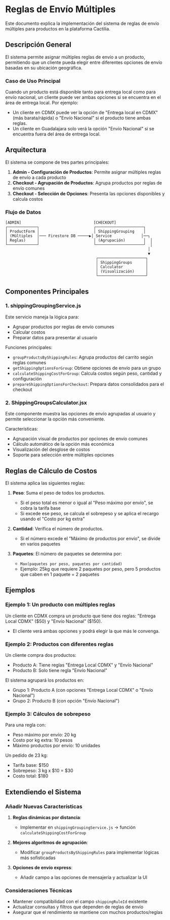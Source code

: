 # Reglas de Envío Múltiples

Este documento explica la implementación del sistema de reglas de envío múltiples para productos en la plataforma Cactilia.

## Descripción General

El sistema permite asignar múltiples reglas de envío a un producto, permitiendo que un cliente pueda elegir entre diferentes opciones de envío basadas en su ubicación geográfica.

### Caso de Uso Principal

Cuando un producto está disponible tanto para entrega local como para envío nacional, un cliente puede ver ambas opciones si se encuentra en el área de entrega local. Por ejemplo:

- Un cliente en CDMX puede ver la opción de "Entrega local en CDMX" (más barata/rápida) o "Envío Nacional" si el producto tiene ambas reglas.
- Un cliente en Guadalajara solo verá la opción "Envío Nacional" si se encuentra fuera del área de entrega local.

## Arquitectura

El sistema se compone de tres partes principales:

1. **Admin - Configuración de Productos**: Permite asignar múltiples reglas de envío a cada producto
2. **Checkout - Agrupación de Productos**: Agrupa productos por reglas de envío comunes
3. **Checkout - Selección de Opciones**: Presenta las opciones disponibles y calcula costos

### Flujo de Datos

```
[ADMIN]                                [CHECKOUT]
┌─────────────┐                        ┌─────────────────────┐
│ ProductForm │                        │ ShippingGrouping    │
│ (Múltiples  │─── Firestore DB ─────▶│ Service             │──┐
│ Reglas)     │                        │ (Agrupación)        │  │
└─────────────┘                        └─────────────────────┘  │
                                                               │
                                                               ▼
                                        ┌─────────────────────┐
                                        │ ShippingGroups      │
                                        │ Calculator          │
                                        │ (Visualización)     │
                                        └─────────────────────┘
```

## Componentes Principales

### 1. shippingGroupingService.js

Este servicio maneja la lógica para:
- Agrupar productos por reglas de envío comunes
- Calcular costos
- Preparar datos para presentar al usuario

Funciones principales:
- `groupProductsByShippingRules`: Agrupa productos del carrito según reglas comunes
- `getShippingOptionsForGroup`: Obtiene opciones de envío para un grupo
- `calculateShippingCostForGroup`: Calcula costos según peso, cantidad y configuración
- `prepareShippingOptionsForCheckout`: Prepara datos consolidados para el checkout

### 2. ShippingGroupsCalculator.jsx

Este componente muestra las opciones de envío agrupadas al usuario y permite seleccionar la opción más conveniente.

Características:
- Agrupación visual de productos por opciones de envío comunes
- Cálculo automático de la opción más económica
- Visualización del desglose de costos
- Soporte para selección entre múltiples opciones

## Reglas de Cálculo de Costos

El sistema aplica las siguientes reglas:

1. **Peso**: Suma el peso de todos los productos.
   - Si el peso total es menor o igual al "Peso máximo por envío", se cobra la tarifa base
   - Si excede ese peso, se calcula el sobrepeso y se aplica el recargo usando el "Costo por kg extra"

2. **Cantidad**: Verifica el número de productos.
   - Si el número excede el "Máximo de productos por envío", se divide en varios paquetes

3. **Paquetes**: El número de paquetes se determina por:
   - `Max(paquetes por peso, paquetes por cantidad)`
   - Ejemplo: 25kg que requiere 2 paquetes por peso, pero 5 productos que caben en 1 paquete = 2 paquetes

## Ejemplos

### Ejemplo 1: Un producto con múltiples reglas

Un cliente en CDMX compra un producto que tiene dos reglas: "Entrega Local CDMX" ($50) y "Envío Nacional" ($150).
- El cliente verá ambas opciones y podrá elegir la que más le convenga.

### Ejemplo 2: Productos con diferentes reglas

Un cliente compra dos productos:
- Producto A: Tiene reglas "Entrega Local CDMX" y "Envío Nacional"
- Producto B: Solo tiene regla "Envío Nacional"

El sistema agrupará los productos en:
- Grupo 1: Producto A (con opciones "Entrega Local CDMX" o "Envío Nacional")
- Grupo 2: Producto B (con opción "Envío Nacional")

### Ejemplo 3: Cálculos de sobrepeso

Para una regla con:
- Peso máximo por envío: 20 kg
- Costo por kg extra: 10 pesos
- Máximo productos por envío: 10 unidades

Un pedido de 23 kg:
- Tarifa base: $150
- Sobrepeso: 3 kg x $10 = $30
- Costo total: $180

## Extendiendo el Sistema

### Añadir Nuevas Características

1. **Reglas dinámicas por distancia**:
   - Implementar en `shippingGroupingService.js` -> función `calculateShippingCostForGroup`

2. **Mejores algoritmos de agrupación**:
   - Modificar `groupProductsByShippingRules` para implementar lógicas más sofisticadas

3. **Opciones de envío express**:
   - Añadir campo a las opciones de mensajería y actualizar la UI

### Consideraciones Técnicas

- Mantener compatibilidad con el campo `shippingRuleId` existente
- Actualizar consultas y filtros que dependen de reglas de envío
- Asegurar que el rendimiento se mantiene con muchos productos/reglas 
